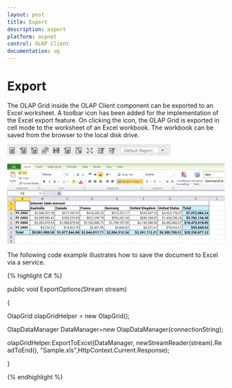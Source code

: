 ```yaml
---
layout: post
title: Export
description: export
platform: aspnet
control: OLAP Client
documentation: ug
---
```


# Export

The OLAP Grid inside the OLAP Client component can be exported to an Excel worksheet. A toolbar icon has been added for the implementation of the Excel export feature. On clicking the icon, the OLAP Grid is exported in cell mode to the worksheet of an Excel workbook. The workbook can be saved from the browser to the local disk drive.


 ![](Export_images/Export_img1.png) 

![Description: Description: excelexport2](Export_images/Export_img2.png)

The following code example illustrates how to save the document to Excel via a service.

{% highlight C# %}

public void ExportOptions(Stream stream)

{

OlapGrid olapGridHelper = new OlapGrid();

OlapDataManager DataManager=new OlapDataManager(connectionString);

olapGridHelper.ExportToExcel(DataManager, newStreamReader(stream).ReadToEnd(), "Sample.xls",HttpContext.Current.Response);

}

{% endhighlight %}